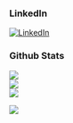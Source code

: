 
<!--
**frknvarol/frknvarol** is a ✨ _special_ ✨ repository because its `README.md` (this file) appears on your GitHub profile.

Here are some ideas to get you started:

- 🔭 I’m currently working on ...
- 🌱 I’m currently learning ...
- 👯 I’m looking to collaborate on ...
- 🤔 I’m looking for help with ...
- 💬 Ask me about ...
- 📫 How to reach me: ...
- 😄 Pronouns: ...
- ⚡ Fun fact: ...
-->



### LinkedIn
[![LinkedIn](https://img.shields.io/badge/LinkedIn-%230077B5.svg?logo=linkedin&logoColor=white)](https://linkedin.com/in/frknvarol)

### Github Stats
![](https://github-readme-stats.vercel.app/api?username=frknvarol&theme=dark&hide_border=true&include_all_commits=true&count_private=false)<br/>
![](https://github-readme-streak-stats.herokuapp.com/?user=frknvarol&theme=dark&hide_border=true)<br/>
![](https://github-readme-stats.vercel.app/api/top-langs/?username=frknvarol&theme=dark&hide_border=true&include_all_commits=true&count_private=false&layout=compact)


[![](https://visitcount.itsvg.in/api?id=frknvarol&icon=0&color=0)](https://visitcount.itsvg.in)

	
